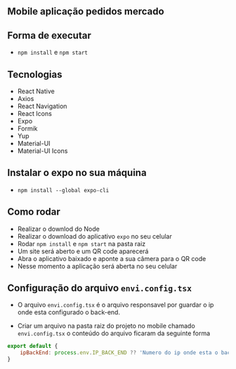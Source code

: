 ## Mobile aplicação pedidos mercado

## Forma de executar
- `npm install` e `npm start`

## Tecnologias

- React Native
- Axios
- React Navigation
- React Icons
- Expo
- Formik
- Yup
- Material-UI
- Material-UI Icons

## Instalar o expo no sua máquina
- `npm install --global expo-cli`

## Como rodar

- Realizar o downlod do Node
- Realizar o download do aplicativo `expo` no seu celular
- Rodar `npm install` e `npm start` na pasta raiz
- Um site será aberto e um QR code aparecerá
- Abra o aplicativo baixado e aponte a sua câmera para o QR code
- Nesse momento a aplicação será aberta no seu celular

## Configuração do arquivo `envi.config.tsx`

- O arquivo `envi.config.tsx` é o arquivo responsavel por guardar o ip onde esta configurado o back-end.

- Criar um arquivo na pasta raiz do projeto no mobile chamado `envi.config.tsx` o conteúdo do arquivo ficaram da seguinte forma

```javascript
export default {
    ipBackEnd: process.env.IP_BACK_END ?? 'Numero do ip onde esta o back-end',
}
```